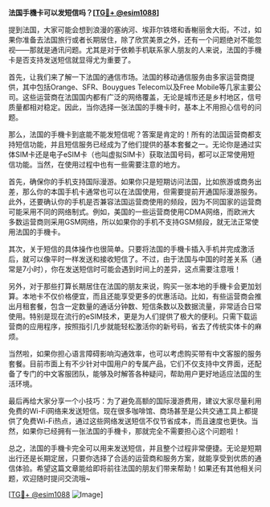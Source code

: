 **法国手機卡可以发短信吗？[[TG💪+ @esim1088](https://t.me/s/esim1088)]**

提到法国，大家可能会想到浪漫的塞纳河、埃菲尔铁塔和香榭丽舍大街。不过，如果你准备去法国旅行或者长期居住，除了欣赏美景之外，还有一个问题绝对不能忽视——那就是通讯问题。尤其是对于依赖手机联系家人朋友的人来说，法国的手機卡是否支持发送短信就显得尤为重要了。

首先，让我们来了解一下法国的通信市场。法国的移动通信服务由多家运营商提供，其中包括Orange、SFR、Bouygues Telecom以及Free Mobile等几家主要公司。这些运营商在法国国内都有广泛的网络覆盖，无论是城市还是乡村地区，信号质量都相对稳定。因此，当你选择一张法国的手機卡时，基本上不用担心信号的问题。

那么，法国的手機卡到底能不能发短信呢？答案是肯定的！所有的法国运营商都支持短信功能，并且短信服务已经成为了他们提供的基本套餐之一。无论你是通过实体SIM卡还是电子eSIM卡（也叫虚拟SIM卡）获取法国号码，都可以正常使用短信功能。当然，在使用过程中也有一些需要注意的地方。

首先，确保你的手机支持国际漫游。如果你只是短期访问法国，比如旅游或商务出差，那么你的本国手机卡通常也可以在法国使用，但需要提前开通国际漫游服务。此外，还要确认你的手机是否兼容法国运营商使用的频段，因为不同国家的运营商可能采用不同的网络制式。例如，美国的一些运营商使用CDMA网络，而欧洲大多数运营商则采用GSM网络，所以如果你的手机不支持GSM频段，就无法正常使用法国的手機卡。

其次，关于短信的具体操作也很简单。只要将法国的手機卡插入手机并完成激活后，就可以像平时一样发送和接收短信了。不过，由于法国与中国的时差关系（通常是7小时），你在发送短信时可能会遇到时间上的差异，这点需要注意哦！

另外，对于那些打算长期居住在法国的朋友来说，购买一张本地的手機卡会更加划算。本地卡不仅价格便宜，而且还能享受更多的优惠活动。比如，有些运营商会推出月租套餐，包含一定数量的通话分钟数、短信条数以及数据流量，非常适合日常使用。特别是现在流行的eSIM技术，更是为人们提供了极大的便利。只需下载运营商的应用程序，按照指引几步就能轻松激活你的新号码，省去了传统实体卡的麻烦。

当然啦，如果你担心语言障碍影响沟通效率，也可以考虑购买带有中文客服的服务套餐。目前市面上有不少针对中国用户的专属产品，它们不仅支持中文界面，还配备了专门的中文客服团队，能够及时解答各种疑问，帮助用户更好地适应法国的生活环境。

最后再给大家分享一个小技巧：为了避免高额的国际漫游费用，建议大家尽量利用免费的Wi-Fi网络来发送短信。现在很多咖啡馆、商场甚至是公共交通工具上都提供了免费Wi-Fi热点，通过这些网络发送短信不仅节省成本，而且速度也更快。当然，如果你已经拥有一张法国的手機卡，那就完全不需要担心这个问题啦！

总之，法国的手機卡完全可以用来发送短信，并且整个过程非常便捷。无论是短期出行还是长期定居，只要你选择了合适的运营商和服务方案，就能享受到优质的通信体验。希望这篇文章能给即将前往法国的朋友们带来帮助！如果还有其他相关问题，欢迎随时提问交流哦~

[[TG💪+ @esim1088](https://t.me/s/esim1088) ![Image](https://i.postimg.cc/4NQfJmqS/Snipaste-2025-05-13-00-14-12.png)]
